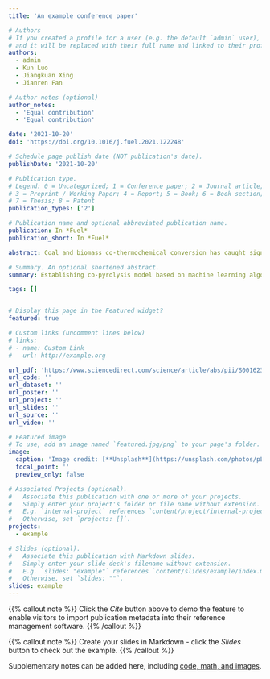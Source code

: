 ```yaml
---
title: 'An example conference paper'

# Authors
# If you created a profile for a user (e.g. the default `admin` user), write the username (folder name) here
# and it will be replaced with their full name and linked to their profile.
authors:
  - admin
  - Kun Luo
  - Jiangkuan Xing
  - Jianren Fan

# Author notes (optional)
author_notes:
  - 'Equal contribution'
  - 'Equal contribution'

date: '2021-10-20'
doi: 'https://doi.org/10.1016/j.fuel.2021.122248'

# Schedule page publish date (NOT publication's date).
publishDate: '2021-10-20'

# Publication type.
# Legend: 0 = Uncategorized; 1 = Conference paper; 2 = Journal article;
# 3 = Preprint / Working Paper; 4 = Report; 5 = Book; 6 = Book section;
# 7 = Thesis; 8 = Patent
publication_types: ['2']

# Publication name and optional abbreviated publication name.
publication: In *Fuel*
publication_short: In *Fuel*

abstract: Coal and biomass co-thermochemical conversion has caught significant attentions, in which the co-pyrolysis is always the primary process. The traditional pyrolysis kinetic models are developed individually for coal and biomass, in which the synergistic effect wasn’t comprehensively considered. In the present study, we innovatively explored a new method to accurately model this process using machine learning approaches, specifically the random forest algorithm based on classification and regression trees and extremely trees. First, a co-pyrolysis database is constructed from experimental data in published literatures, then divided into several sub-sets for training, application, and optimization, respectively. The machine learning models are trained on the training data-set, tested on the test data-set, and applicated on the new data-set. The training and test results demonstrate both models are able to well predict the co-pyrolysis (R2 > 0.999), and the application results demonstrate models also perform well at outside data (R2 > 0.873), with model based on extremely trees performs better owing to its better accuracy, generalization and less overfitting. It also demonstrates the known of biomass pyrolysis will be better than known of coal pyrolysis. In addition, the suggestion of input feature groups is given through parametric study, and variable importance measurement are explored.

# Summary. An optional shortened abstract.
summary: Establishing co-pyrolysis model based on machine learning algorithm, which is the key model for gas-soild reaction flow. 

tags: []


# Display this page in the Featured widget?
featured: true

# Custom links (uncomment lines below)
# links:
# - name: Custom Link
#   url: http://example.org

url_pdf: 'https://www.sciencedirect.com/science/article/abs/pii/S0016236121021220?via%3Dihub#!'
url_code: ''
url_dataset: ''
url_poster: ''
url_project: ''
url_slides: ''
url_source: ''
url_video: ''

# Featured image
# To use, add an image named `featured.jpg/png` to your page's folder.
image:
  caption: 'Image credit: [**Unsplash**](https://unsplash.com/photos/pLCdAaMFLTE)'
  focal_point: ''
  preview_only: false

# Associated Projects (optional).
#   Associate this publication with one or more of your projects.
#   Simply enter your project's folder or file name without extension.
#   E.g. `internal-project` references `content/project/internal-project/index.md`.
#   Otherwise, set `projects: []`.
projects:
  - example

# Slides (optional).
#   Associate this publication with Markdown slides.
#   Simply enter your slide deck's filename without extension.
#   E.g. `slides: "example"` references `content/slides/example/index.md`.
#   Otherwise, set `slides: ""`.
slides: example
---
```


{{% callout note %}}
Click the _Cite_ button above to demo the feature to enable visitors to import publication metadata into their reference management software.
{{% /callout %}}

{{% callout note %}}
Create your slides in Markdown - click the _Slides_ button to check out the example.
{{% /callout %}}

Supplementary notes can be added here, including [code, math, and images](https://wowchemy.com/docs/writing-markdown-latex/).
